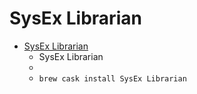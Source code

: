 # SysEx Librarian
- [SysEx Librarian](https://www.snoize.com/SysExLibrarian/)
  -  SysEx Librarian
  - 
  - `brew cask install SysEx Librarian`
